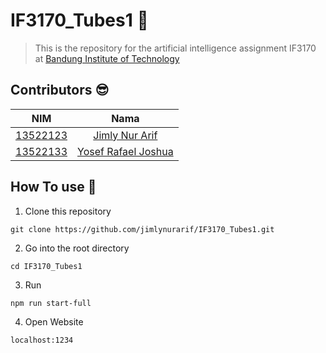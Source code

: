 # IF3170_Tubes1 🤖
>This is the repository for the artificial intelligence assignment IF3170 at [Bandung Institute of Technology](https://itb.ac.id/)

## Contributors 😎
| NIM | Nama |
| :---: | :---: |
| [13522123](https://github.com/jimlynurarif) | [Jimly Nur Arif](https://github.com/jimlynurarif)|
| [13522133](https://github.com/YosefRafaelJoshua) | [Yosef Rafael Joshua](https://github.com/YosefRafaelJoshua)|

## How To use 🏨
1. Clone this repository
```
git clone https://github.com/jimlynurarif/IF3170_Tubes1.git
```
2. Go into the root directory
```
cd IF3170_Tubes1
```
3. Run
```
npm run start-full
```
4. Open Website 
```
localhost:1234
```